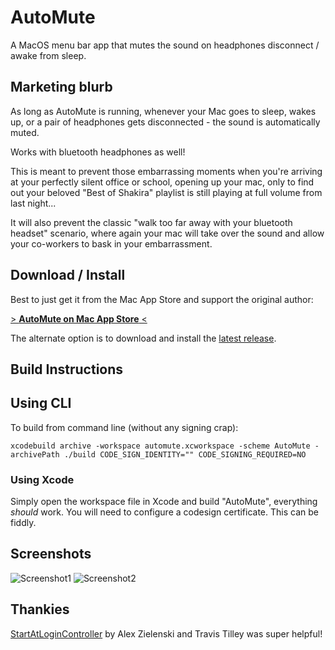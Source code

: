 # AutoMute
A MacOS menu bar app that mutes the sound on headphones disconnect / awake from sleep.

## Marketing blurb
As long as AutoMute is running, whenever your Mac goes to sleep, wakes up, or a pair of headphones gets disconnected - the sound is automatically muted.

Works with bluetooth headphones as well!

This is meant to prevent those embarrassing moments when you're arriving at your perfectly silent office or school, opening up your mac, only to find out your beloved "Best of Shakira" playlist is still playing at full volume from last night...

It will also prevent the classic "walk too far away with your bluetooth headset" scenario, where again your mac will take over the sound and allow your co-workers to bask in your embarrassment.

## Download / Install

Best to just get it from the Mac App Store and support the original author:

[> **AutoMute on Mac App Store** <](https://itunes.apple.com/us/app/automute-preventing-awkward-situations/id1118136179)

The alternate option is to download and install the [latest release](https://github.com/nnathan/automute/releases/latest).

## Build Instructions

## Using CLI

To build from command line (without any signing crap):

    xcodebuild archive -workspace automute.xcworkspace -scheme AutoMute -archivePath ./build CODE_SIGN_IDENTITY="" CODE_SIGNING_REQUIRED=NO

### Using Xcode

Simply open the workspace file in Xcode and build "AutoMute", everything *should* work. You will need to configure a codesign certificate. This can be fiddly.

## Screenshots
![Screenshot1](https://user-images.githubusercontent.com/31284/49688097-ac653900-fb15-11e8-9c48-3db96df5dcbf.png)
![Screenshot2](https://user-images.githubusercontent.com/31284/49688098-ae2efc80-fb15-11e8-8034-14c67fb69d90.png)

## Thankies
[StartAtLoginController](https://github.com/alexzielenski/StartAtLoginController) by Alex Zielenski and Travis Tilley was super helpful!
